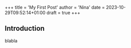 +++
title = 'My First Post'
author = 'Nina'
date = 2023-10-29T09:52:14+01:00
draft = true
+++

## Introduction

blabla
